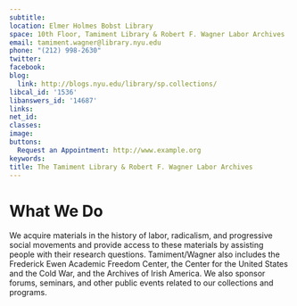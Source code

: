 ```yaml
---
subtitle: 
location: Elmer Holmes Bobst Library
space: 10th Floor, Tamiment Library & Robert F. Wagner Labor Archives
email: tamiment.wagner@library.nyu.edu
phone: "(212) 998-2630"
twitter: 
facebook: 
blog:
  link: http://blogs.nyu.edu/library/sp.collections/
libcal_id: '1536'
libanswers_id: '14687'
links: 
net_id: 
classes: 
image: 
buttons:
  Request an Appointment: http://www.example.org
keywords: 
title: The Tamiment Library & Robert F. Wagner Labor Archives
---
```


# What We Do

We acquire materials in the history of labor, radicalism, and progressive social movements and provide access to these materials by assisting people with their research questions. Tamiment/Wagner also includes the Frederick Ewen Academic Freedom Center, the Center for the United States and the Cold War, and the Archives of Irish America. We also sponsor forums, seminars, and other public events related to our collections and programs.
